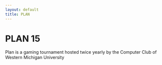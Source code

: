 ```yaml
---
layout: default
title: PLAN
---
```


PLAN 15
=======

Plan is a gaming tournament hosted twice yearly by
the Computer Club of Western Michigan University
